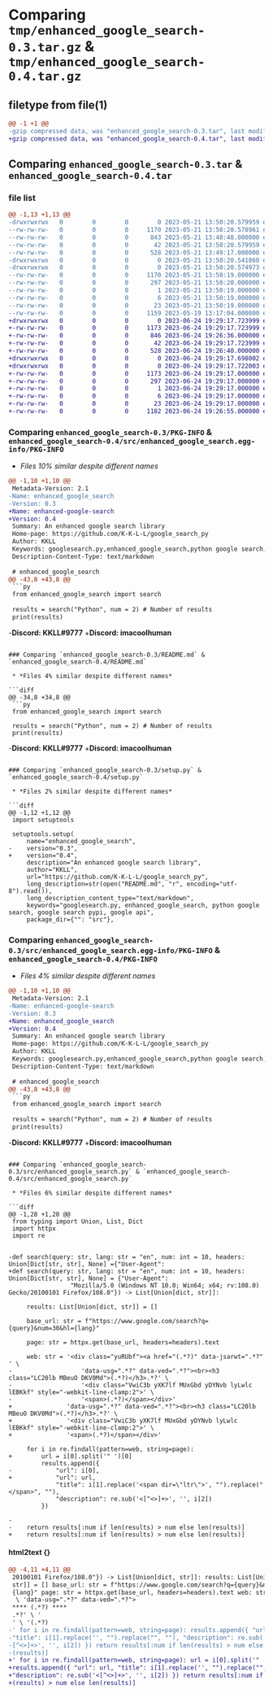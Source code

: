 # Comparing `tmp/enhanced_google_search-0.3.tar.gz` & `tmp/enhanced_google_search-0.4.tar.gz`

## filetype from file(1)

```diff
@@ -1 +1 @@
-gzip compressed data, was "enhanced_google_search-0.3.tar", last modified: Sun May 21 13:50:20 2023, max compression
+gzip compressed data, was "enhanced_google_search-0.4.tar", last modified: Sat Jun 24 19:29:17 2023, max compression
```

## Comparing `enhanced_google_search-0.3.tar` & `enhanced_google_search-0.4.tar`

### file list

```diff
@@ -1,13 +1,13 @@
-drwxrwxrwx   0        0        0        0 2023-05-21 13:50:20.579959 enhanced_google_search-0.3/
--rw-rw-rw-   0        0        0     1170 2023-05-21 13:50:20.578961 enhanced_google_search-0.3/PKG-INFO
--rw-rw-rw-   0        0        0      843 2023-05-21 13:48:48.000000 enhanced_google_search-0.3/README.md
--rw-rw-rw-   0        0        0       42 2023-05-21 13:50:20.579959 enhanced_google_search-0.3/setup.cfg
--rw-rw-rw-   0        0        0      528 2023-05-21 13:49:17.000000 enhanced_google_search-0.3/setup.py
-drwxrwxrwx   0        0        0        0 2023-05-21 13:50:20.541860 enhanced_google_search-0.3/src/
-drwxrwxrwx   0        0        0        0 2023-05-21 13:50:20.574973 enhanced_google_search-0.3/src/enhanced_google_search.egg-info/
--rw-rw-rw-   0        0        0     1170 2023-05-21 13:50:19.000000 enhanced_google_search-0.3/src/enhanced_google_search.egg-info/PKG-INFO
--rw-rw-rw-   0        0        0      297 2023-05-21 13:50:20.000000 enhanced_google_search-0.3/src/enhanced_google_search.egg-info/SOURCES.txt
--rw-rw-rw-   0        0        0        1 2023-05-21 13:50:19.000000 enhanced_google_search-0.3/src/enhanced_google_search.egg-info/dependency_links.txt
--rw-rw-rw-   0        0        0        6 2023-05-21 13:50:19.000000 enhanced_google_search-0.3/src/enhanced_google_search.egg-info/requires.txt
--rw-rw-rw-   0        0        0       23 2023-05-21 13:50:19.000000 enhanced_google_search-0.3/src/enhanced_google_search.egg-info/top_level.txt
--rw-rw-rw-   0        0        0     1159 2023-05-19 13:17:04.000000 enhanced_google_search-0.3/src/enhanced_google_search.py
+drwxrwxrwx   0        0        0        0 2023-06-24 19:29:17.723999 enhanced_google_search-0.4/
+-rw-rw-rw-   0        0        0     1173 2023-06-24 19:29:17.723999 enhanced_google_search-0.4/PKG-INFO
+-rw-rw-rw-   0        0        0      846 2023-06-24 19:26:36.000000 enhanced_google_search-0.4/README.md
+-rw-rw-rw-   0        0        0       42 2023-06-24 19:29:17.723999 enhanced_google_search-0.4/setup.cfg
+-rw-rw-rw-   0        0        0      528 2023-06-24 19:26:40.000000 enhanced_google_search-0.4/setup.py
+drwxrwxrwx   0        0        0        0 2023-06-24 19:29:17.698002 enhanced_google_search-0.4/src/
+drwxrwxrwx   0        0        0        0 2023-06-24 19:29:17.722003 enhanced_google_search-0.4/src/enhanced_google_search.egg-info/
+-rw-rw-rw-   0        0        0     1173 2023-06-24 19:29:17.000000 enhanced_google_search-0.4/src/enhanced_google_search.egg-info/PKG-INFO
+-rw-rw-rw-   0        0        0      297 2023-06-24 19:29:17.000000 enhanced_google_search-0.4/src/enhanced_google_search.egg-info/SOURCES.txt
+-rw-rw-rw-   0        0        0        1 2023-06-24 19:29:17.000000 enhanced_google_search-0.4/src/enhanced_google_search.egg-info/dependency_links.txt
+-rw-rw-rw-   0        0        0        6 2023-06-24 19:29:17.000000 enhanced_google_search-0.4/src/enhanced_google_search.egg-info/requires.txt
+-rw-rw-rw-   0        0        0       23 2023-06-24 19:29:17.000000 enhanced_google_search-0.4/src/enhanced_google_search.egg-info/top_level.txt
+-rw-rw-rw-   0        0        0     1182 2023-06-24 19:26:55.000000 enhanced_google_search-0.4/src/enhanced_google_search.py
```

### Comparing `enhanced_google_search-0.3/PKG-INFO` & `enhanced_google_search-0.4/src/enhanced_google_search.egg-info/PKG-INFO`

 * *Files 10% similar despite different names*

```diff
@@ -1,10 +1,10 @@
 Metadata-Version: 2.1
-Name: enhanced_google_search
-Version: 0.3
+Name: enhanced-google-search
+Version: 0.4
 Summary: An enhanced google search library
 Home-page: https://github.com/K-K-L-L/google_search_py
 Author: KKLL
 Keywords: googlesearch.py,enhanced_google_search,python google search,google search pypi,google api
 Description-Content-Type: text/markdown
 
 # enhanced_google_search
@@ -43,8 +43,8 @@
 ```py
 from enhanced_google_search import search
 
 results = search("Python", num = 2) # Number of results
 print(results)
 ```
 
-**Discord: KKLL#9777**
+**Discord: imacoolhuman**
```

### Comparing `enhanced_google_search-0.3/README.md` & `enhanced_google_search-0.4/README.md`

 * *Files 4% similar despite different names*

```diff
@@ -34,8 +34,8 @@
 ```py
 from enhanced_google_search import search
 
 results = search("Python", num = 2) # Number of results
 print(results)
 ```
 
-**Discord: KKLL#9777**
+**Discord: imacoolhuman**
```

### Comparing `enhanced_google_search-0.3/setup.py` & `enhanced_google_search-0.4/setup.py`

 * *Files 2% similar despite different names*

```diff
@@ -1,12 +1,12 @@
 import setuptools
 
 setuptools.setup(
     name="enhanced_google_search",
-    version="0.3",
+    version="0.4",
     description="An enhanced google search library",
     author="KKLL",
     url="https://github.com/K-K-L-L/google_search_py",
     long_description=str(open("README.md", "r", encoding="utf-8").read()),
     long_description_content_type="text/markdown",
     keywords="googlesearch.py, enhanced_google_search, python google search, google search pypi, google api",
     package_dir={"": "src"},
```

### Comparing `enhanced_google_search-0.3/src/enhanced_google_search.egg-info/PKG-INFO` & `enhanced_google_search-0.4/PKG-INFO`

 * *Files 4% similar despite different names*

```diff
@@ -1,10 +1,10 @@
 Metadata-Version: 2.1
-Name: enhanced-google-search
-Version: 0.3
+Name: enhanced_google_search
+Version: 0.4
 Summary: An enhanced google search library
 Home-page: https://github.com/K-K-L-L/google_search_py
 Author: KKLL
 Keywords: googlesearch.py,enhanced_google_search,python google search,google search pypi,google api
 Description-Content-Type: text/markdown
 
 # enhanced_google_search
@@ -43,8 +43,8 @@
 ```py
 from enhanced_google_search import search
 
 results = search("Python", num = 2) # Number of results
 print(results)
 ```
 
-**Discord: KKLL#9777**
+**Discord: imacoolhuman**
```

### Comparing `enhanced_google_search-0.3/src/enhanced_google_search.py` & `enhanced_google_search-0.4/src/enhanced_google_search.py`

 * *Files 6% similar despite different names*

```diff
@@ -1,28 +1,28 @@
 from typing import Union, List, Dict
 import httpx
 import re
 
 
-def search(query: str, lang: str = "en", num: int = 10, headers: Union[Dict[str, str], None] ={"User-Agent":
+def search(query: str, lang: str = "en", num: int = 10, headers: Union[Dict[str, str], None] = {"User-Agent":
                 "Mozilla/5.0 (Windows NT 10.0; Win64; x64; rv:108.0) Gecko/20100101 Firefox/108.0"}) -> List[Union[dict, str]]:
 
     results: List[Union[dict, str]] = []
 
     base_url: str = f"https://www.google.com/search?q={query}&num=30&hl={lang}"
 
     page: str = httpx.get(base_url, headers=headers).text
 
     web: str = '<div class="yuRUbf"><a href="(.*?)" data-jsarwt=".*?" ' \
-                   'data-usg=".*?" data-ved=".*?"><br><h3 class="LC20lb MBeuO DKV0Md">(.*?)</h3>.*?' \
-                   '<div class="VwiC3b yXK7lf MUxGbd yDYNvb lyLwlc lEBKkf" style="-webkit-line-clamp:2">' \
-                   '<span>(.*?)</span></div>'
+               'data-usg=".*?" data-ved=".*?"><br><h3 class="LC20lb MBeuO DKV0Md">(.*?)</h3>.*?' \
+               '<div class="VwiC3b yXK7lf MUxGbd yDYNvb lyLwlc lEBKkf" style="-webkit-line-clamp:2">' \
+               '<span>(.*?)</span></div>'
 
     for i in re.findall(pattern=web, string=page):
+        url = i[0].split('" ')[0]
         results.append({
-            "url": i[0],
+            "url": url,
             "title": i[1].replace('<span dir=\"ltr\">', "").replace("</span>", ""),
             "description": re.sub('<[^<>]+>', '', i[2])
         })
 
-
-    return results[:num if len(results) > num else len(results)]
+    return results[:num if len(results) > num else len(results)]
```

#### html2text {}

```diff
@@ -4,11 +4,11 @@
 20100101 Firefox/108.0"}) -> List[Union[dict, str]]: results: List[Union[dict,
 str]] = [] base_url: str = f"https://www.google.com/search?q={query}&num=30&hl=
 {lang}" page: str = httpx.get(base_url, headers=headers).text web: str = '
  \ 'data-usg=".*?" data-ved=".*?">
 **** (.*?) ****
 .*?' \ '
 ' \ '(.*?)
-' for i in re.findall(pattern=web, string=page): results.append({ "url": i[0],
-"title": i[1].replace('', "").replace("", ""), "description": re.sub('<
-[^<>]+>', '', i[2]) }) return results[:num if len(results) > num else len
-(results)]
+' for i in re.findall(pattern=web, string=page): url = i[0].split('" ')[0]
+results.append({ "url": url, "title": i[1].replace('', "").replace("", ""),
+"description": re.sub('<[^<>]+>', '', i[2]) }) return results[:num if len
+(results) > num else len(results)]
```

